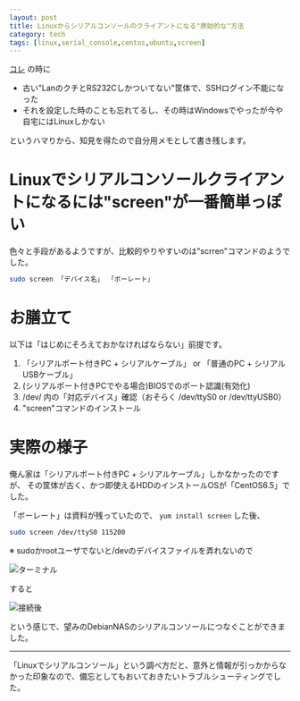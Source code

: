 ```yaml
---
layout: post
title: Linuxからシリアルコンソールのクライアントになる"原始的な"方法
category: tech
tags: [linux,serial_console,centos,ubuntu,screen]
---
```


[コレ](/tech/2016/01/13/md-raid-hdd-restore) の時に

+ 古い"LanのクチとRS232Cしかついてない"筐体で、SSHログイン不能になった
+ それを設定した時のことも忘れてるし、その時はWindowsでやったが今や自宅にはLinuxしかない

というハマりから、知見を得たので自分用メモとして書き残します。

# Linuxでシリアルコンソールクライアントになるには"screen"が一番簡単っぽい

色々と手段があるようですが、比較的やりやすいのは"scrren"コマンドのようでした。

```bash
sudo screen 「デバイス名」 「ボーレート」
```

# お膳立て

以下は「はじめにそろえておかなければならない」前提です。

1. 「シリアルポート付きPC + シリアルケーブル」 or 「普通のPC + シリアルUSBケーブル」
0. (シリアルポート付きPCでやる場合)BIOSでのポート認識(有効化)
0. /dev/ 内の「対応デバイス」確認（おそらく /dev/ttyS0 or /dev/ttyUSB0）
0. "screen"コマンドのインストール

# 実際の様子

俺ん家は「シリアルポート付きPC + シリアルケーブル」しかなかったのですが、
その筐体が古く、かつ即使えるHDDのインストールOSが「CentOS6.5」でした。

「ボーレート」は資料が残っていたので、 `yum install screen` した後、

```bash
sudo screen /dev/ttyS0 115200
```
※ sudoかrootユーザでないと/devのデバイスファイルを弄れないので


![ターミナル](/images/2016-01-14-screen.png)

すると

![接続後](/images/2016-01-14-ttyS0-connected.png)

という感じで、望みのDebianNASのシリアルコンソールにつなぐことができました。

---

「Linuxでシリアルコンソール」という調べ方だと、意外と情報が引っかからなかった印象なので、備忘としてもおいておきたいトラブルシューティングでした。
